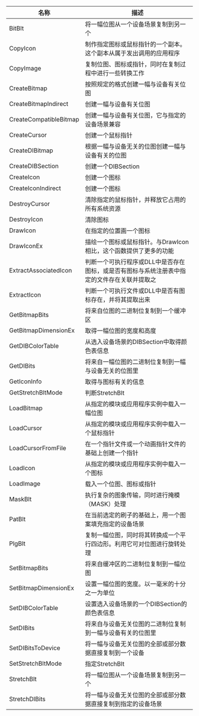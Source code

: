|          名称          |                                        描述                                        |
| ---------------------- | --------------------------------------------------------------------------------- |
| BitBlt                 | 将一幅位图从一个设备场景复制到另一个                                                  |
| CopyIcon               | 制作指定图标或鼠标指针的一个副本。这个副本从属于发出调用的应用程序                        |
| CopyImage              | 复制位图、图标或指针，同时在复制过程中进行一些转换工作                                  |
| CreateBitmap           | 按照规定的格式创建一幅与设备有关位图                                                  |
| CreateBitmapIndirect   | 创建一幅与设备有关位图                                                               |
| CreateCompatibleBitmap | 创建一幅与设备有关位图，它与指定的设备场景兼容                                         |
| CreateCursor           | 创建一个鼠标指针                                                                    |
| CreateDIBitmap         | 根据一幅与设备无关的位图创建一幅与设备有关的位图                                        |
| CreateDIBSection       | 创建一个DIBSection                                                                  |
| CreateIcon             | 创建一个图标                                                                        |
| CreateIconIndirect     | 创建一个图标                                                                        |
| DestroyCursor          | 清除指定的鼠标指针，并释放它占用的所有系统资源                                         |
| DestroyIcon            | 清除图标                                                                           |
| DrawIcon               | 在指定的位置画一个图标                                                               |
| DrawIconEx             | 描绘一个图标或鼠标指针。与DrawIcon相比，这个函数提供了更多的功能                        |
| ExtractAssociatedIcon  | 判断一个可执行程序或DLL中是否存在图标，或是否有图标与系统注册表中指定的文件存在关联并提取之 |
| ExtractIcon            | 判断一个可执行文件或DLL中是否有图标存在，并将其提取出来                                 |
| GetBitmapBits          | 将来自位图的二进制位复制到一个缓冲区                                                  |
| GetBitmapDimensionEx   | 取得一幅位图的宽度和高度                                                             |
| GetDIBColorTable       | 从选入设备场景的DIBSection中取得颜色表信息                                            |
| GetDIBits              | 将来自一幅位图的二进制位复制到一幅与设备无关的位图里                                    |
| GetIconInfo            | 取得与图标有关的信息                                                                |
| GetStretchBltMode      | 判断StretchBlt                                                                     |
| LoadBitmap             | 从指定的模块或应用程序实例中载入一幅位图                                               |
| LoadCursor             | 从指定的模块或应用程序实例中载入一个鼠标指针                                           |
| LoadCursorFromFile     | 在一个指针文件或一个动画指针文件的基础上创建一个指针                                    |
| LoadIcon               | 从指定的模块或应用程序实例中载入一个图标                                               |
| LoadImage              | 载入一个位图、图标或指针                                                             |
| MaskBlt                | 执行复杂的图象传输，同时进行掩模（MASK）处理                                          |
| PatBlt                 | 在当前选定的刷子的基础上，用一个图案填充指定的设备场景                                  |
| PlgBlt                 | 复制一幅位图，同时将其转换成一个平行四边形。利用它可对位图进行旋转处理                    |
| SetBitmapBits          | 将来自缓冲区的二进制位复制到一幅位图                                                  |
| SetBitmapDimensionEx   | 设置一幅位图的宽度。以一毫米的十分之一为单位                                           |
| SetDIBColorTable       | 设置选入设备场景的一个DIBSection的颜色表信息                                          |
| SetDIBits              | 将来自与设备无关位图的二进制位复制到一幅与设备有关的位图里                               |
| SetDIBitsToDevice      | 将一幅与设备无关位图的全部或部分数据直接复制到一个设备                                  |
| SetStretchBltMode      | 指定StretchBlt                                                                     |
| StretchBlt             | 将一幅位图从一个设备场景复制到另一个                                                  |
| StretchDIBits          | 将一幅与设备无关位图的全部或部分数据直接复制到指定的设备场景                             |
